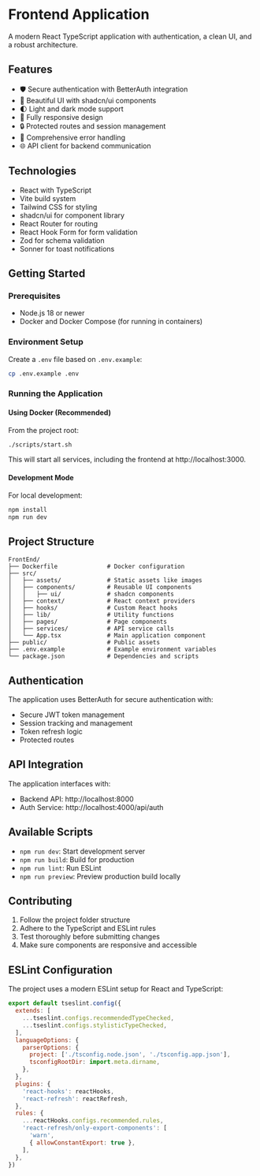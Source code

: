 # Frontend Application

A modern React TypeScript application with authentication, a clean UI, and a robust architecture.

## Features

- 🛡️ Secure authentication with BetterAuth integration
- 🎨 Beautiful UI with shadcn/ui components
- 🌓 Light and dark mode support
- 📱 Fully responsive design
- 🔒 Protected routes and session management
- 🚨 Comprehensive error handling
- 🌐 API client for backend communication

## Technologies

- React with TypeScript
- Vite build system
- Tailwind CSS for styling
- shadcn/ui for component library
- React Router for routing
- React Hook Form for form validation
- Zod for schema validation
- Sonner for toast notifications

## Getting Started

### Prerequisites

- Node.js 18 or newer
- Docker and Docker Compose (for running in containers)

### Environment Setup

Create a `.env` file based on `.env.example`:

```bash
cp .env.example .env
```

### Running the Application

#### Using Docker (Recommended)

From the project root:

```bash
./scripts/start.sh
```

This will start all services, including the frontend at http://localhost:3000.

#### Development Mode

For local development:

```bash
npm install
npm run dev
```

## Project Structure

```
FrontEnd/
├── Dockerfile              # Docker configuration
├── src/
│   ├── assets/             # Static assets like images
│   ├── components/         # Reusable UI components
│   │   ├── ui/             # shadcn components
│   ├── context/            # React context providers
│   ├── hooks/              # Custom React hooks
│   ├── lib/                # Utility functions
│   ├── pages/              # Page components
│   ├── services/           # API service calls
│   └── App.tsx             # Main application component
├── public/                 # Public assets
├── .env.example            # Example environment variables
└── package.json            # Dependencies and scripts
```

## Authentication

The application uses BetterAuth for secure authentication with:

- Secure JWT token management
- Session tracking and management
- Token refresh logic
- Protected routes

## API Integration

The application interfaces with:

- Backend API: http://localhost:8000
- Auth Service: http://localhost:4000/api/auth

## Available Scripts

- `npm run dev`: Start development server
- `npm run build`: Build for production
- `npm run lint`: Run ESLint
- `npm run preview`: Preview production build locally

## Contributing

1. Follow the project folder structure
2. Adhere to the TypeScript and ESLint rules
3. Test thoroughly before submitting changes
4. Make sure components are responsive and accessible

## ESLint Configuration

The project uses a modern ESLint setup for React and TypeScript:

```js
export default tseslint.config({
  extends: [
    ...tseslint.configs.recommendedTypeChecked,
    ...tseslint.configs.stylisticTypeChecked,
  ],
  languageOptions: {
    parserOptions: {
      project: ['./tsconfig.node.json', './tsconfig.app.json'],
      tsconfigRootDir: import.meta.dirname,
    },
  },
  plugins: {
    'react-hooks': reactHooks,
    'react-refresh': reactRefresh,
  },
  rules: {
    ...reactHooks.configs.recommended.rules,
    'react-refresh/only-export-components': [
      'warn',
      { allowConstantExport: true },
    ],
  },
})
```